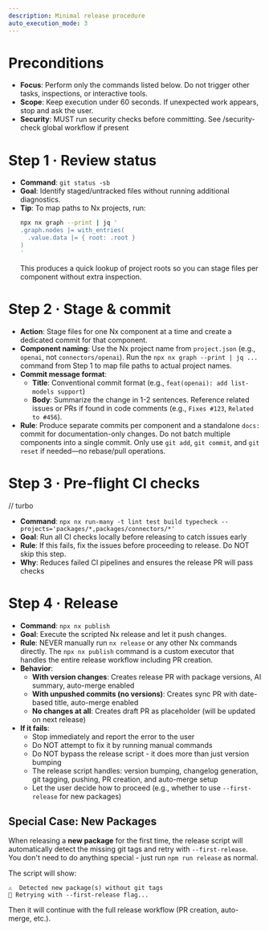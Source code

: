 ```yaml
---
description: Minimal release procedure
auto_execution_mode: 3
---
```


# Preconditions

- **Focus**: Perform only the commands listed below. Do not trigger other tasks, inspections, or interactive tools.
- **Scope**: Keep execution under 60 seconds. If unexpected work appears, stop and ask the user.
- **Security**: MUST run security checks before committing. See /security-check global workflow if present

# Step 1 · Review status

- **Command**: `git status -sb`
- **Goal**: Identify staged/untracked files without running additional diagnostics.
- **Tip**: To map paths to Nx projects, run:
  ```bash
  npx nx graph --print | jq '
  .graph.nodes |= with_entries(
    .value.data |= { root: .root }
  )
  '
  ```
  This produces a quick lookup of project roots so you can stage files per component without extra inspection.

# Step 2 · Stage & commit

- **Action**: Stage files for one Nx component at a time and create a dedicated commit for that component.
- **Component naming**: Use the Nx project name from `project.json` (e.g., `openai`, not `connectors/openai`). Run the `npx nx graph --print | jq ...` command from Step 1 to map file paths to actual project names.
- **Commit message format**:
  - **Title**: Conventional commit format (e.g., `feat(openai): add list-models support`)
  - **Body**: Summarize the change in 1-2 sentences. Reference related issues or PRs if found in code comments (e.g., `Fixes #123`, `Related to #456`).
- **Rule**: Produce separate commits per component and a standalone `docs:` commit for documentation-only changes. Do not batch multiple components into a single commit. Only use `git add`, `git commit`, and `git reset` if needed—no rebase/pull operations.

# Step 3 · Pre-flight CI checks

// turbo

- **Command**: `npx nx run-many -t lint test build typecheck --projects='packages/*,packages/connectors/*'`
- **Goal**: Run all CI checks locally before releasing to catch issues early
- **Rule**: If this fails, fix the issues before proceeding to release. Do NOT skip this step.
- **Why**: Reduces failed CI pipelines and ensures the release PR will pass checks

# Step 4 · Release

- **Command**: `npx nx publish`
- **Goal**: Execute the scripted Nx release and let it push changes.
- **Rule**: NEVER manually run `nx release` or any other Nx commands directly. The `npx nx publish` command is a custom executor that handles the entire release workflow including PR creation.
- **Behavior**:
  - **With version changes**: Creates release PR with package versions, AI summary, auto-merge enabled
  - **With unpushed commits (no versions)**: Creates sync PR with date-based title, auto-merge enabled
  - **No changes at all**: Creates draft PR as placeholder (will be updated on next release)
- **If it fails**:
  - Stop immediately and report the error to the user
  - Do NOT attempt to fix it by running manual commands
  - Do NOT bypass the release script - it does more than just version bumping
  - The release script handles: version bumping, changelog generation, git tagging, pushing, PR creation, and auto-merge setup
  - Let the user decide how to proceed (e.g., whether to use `--first-release` for new packages)

## Special Case: New Packages

When releasing a **new package** for the first time, the release script will automatically detect the missing git tags and retry with `--first-release`. You don't need to do anything special - just run `npm run release` as normal.

The script will show:

```
⚠️  Detected new package(s) without git tags
🔄 Retrying with --first-release flag...
```

Then it will continue with the full release workflow (PR creation, auto-merge, etc.).

